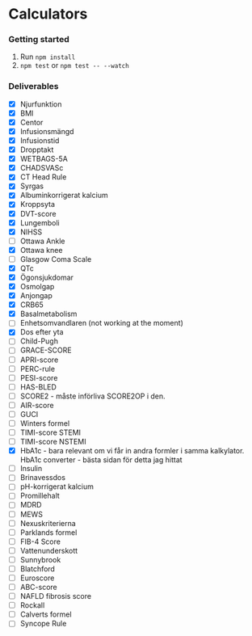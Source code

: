 # Calculators

### Getting started

1. Run `npm install`
2. `npm test` or `npm test -- --watch`

### Deliverables

- [x] Njurfunktion
- [x] BMI
- [x] Centor
- [x] Infusionsmängd
- [x] Infusionstid
- [x] Dropptakt
- [x] WETBAGS-5A
- [x] CHADSVASc
- [x] CT Head Rule
- [x] Syrgas
- [x] Albuminkorrigerat kalcium
- [x] Kroppsyta
- [x] DVT-score
- [x] Lungemboli
- [x] NIHSS
- [ ] Ottawa Ankle
- [x] Ottawa knee
- [ ] Glasgow Coma Scale
- [x] QTc
- [x] Ögonsjukdomar
- [x] Osmolgap
- [x] Anjongap
- [x] CRB65
- [x] Basalmetabolism
- [ ] Enhetsomvandlaren (not working at the moment)
- [x] Dos efter yta
- [ ] Child-Pugh
- [ ] GRACE-SCORE
- [ ] APRI-score
- [ ] PERC-rule
- [ ] PESI-score
- [ ] HAS-BLED
- [ ] SCORE2 - måste införliva SCORE2OP i den.
- [ ] AIR-score
- [ ] GUCI
- [ ] Winters formel
- [ ] TIMI-score STEMI
- [ ] TIMI-score NSTEMI
- [x] HbA1c - bara relevant om vi får in andra formler i samma kalkylator. HbA1c converter - bästa sidan för detta jag hittat
- [ ] Insulin
- [ ] Brinavessdos
- [ ] pH-korrigerat kalcium
- [ ] Promillehalt
- [ ] MDRD
- [ ] MEWS
- [ ] Nexuskriterierna
- [ ] Parklands formel
- [ ] FIB-4 Score
- [ ] Vattenunderskott
- [ ] Sunnybrook
- [ ] Blatchford
- [ ] Euroscore
- [ ] ABC-score
- [ ] NAFLD fibrosis score
- [ ] Rockall
- [ ] Calverts formel
- [ ] Syncope Rule
